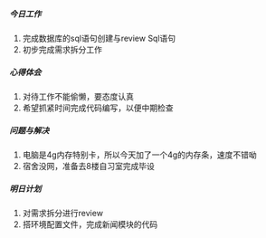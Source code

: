 ##### 今日工作

1. 完成数据库的sql语句创建与review Sql语句
2. 初步完成需求拆分工作

##### 心得体会

1. 对待工作不能偷懒，要态度认真
2. 希望抓紧时间完成代码编写，以便中期检查

##### 问题与解决

1. 电脑是4g内存特别卡，所以今天加了一个4g的内存条，速度不错呦
2. 宿舍没网，准备去8楼自习室完成毕设

##### 明日计划

1. 对需求拆分进行review
2. 搭环境配置文件，完成新闻模块的代码